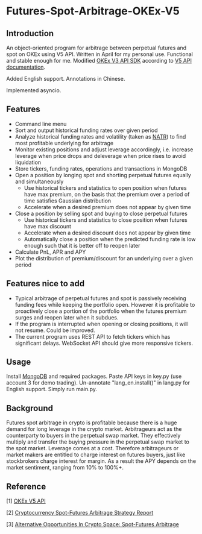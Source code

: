 # Futures-Spot-Arbitrage-OKEx-V5
## Introduction
An object-oriented program for arbitrage between perpetual futures and spot on OKEx using V5 API. Written in April for
my personal use. Functional and stable enough for me. Modified [OKEx V3 API SDK](https://github.com/okex/V3-Open-API-SDK)
according to [V5 API documentation](https://www.okex.com/docs-v5/en). 

Added English support. Annotations in Chinese. 

Implemented asyncio.

## Features
* Command line menu
* Sort and output historical funding rates over given period
* Analyze historical funding rates and volatility (taken as [NATR](https://www.macroption.com/normalized-atr/)) to find most profitable underlying for arbitrage
* Monitor existing positions and adjust leverage accordingly, i.e. increase leverage when price drops and deleverage when price rises to avoid liquidation
* Store tickers, funding rates, operations and transactions in MongoDB
* Open a position by longing spot and shorting perpetual futures equally and simultaneously
  * Use historical tickers and statistics to open position when futures have max premium, on the basis that the premium over a period of time satisfies Gaussian distribution
  * Accelerate when a desired premium does not appear by given time
* Close a position by selling spot and buying to close perpetual futures
  * Use historical tickers and statistics to close position when futures have max discount
  * Accelerate when a desired discount does not appear by given time
  * Automatically close a position when the predicted funding rate is low enough such that it is better off to reopen later
* Calculate PnL, APR and APY
* Plot the distribution of premium/discount for an underlying over a given period

## Features nice to add
* Typical arbitrage of perpetual futures and spot is passively receiving funding fees while keeping the portfolio open. 
  However it is profitable to proactively close a portion of the portfolio when the futures premium surges and reopen later 
  when it subdues.
* If the program is interrupted when opening or closing positions, it will not resume. Could be improved.
* The current program uses REST API to fetch tickers which has significant delays. WebSocket API should give more 
  responsive tickers.

## Usage
Install [MongoDB](https://www.mongodb.com/try/download/community) and required packages. Paste API keys in key.py 
(use account 3 for demo trading). Un-annotate "lang_en.install()" in lang.py for English support. Simply run main.py.

## Background
Futures spot arbitrage in crypto is profitable because there is a huge demand for long leverage in the crypto market.
Arbitrageurs act as the counterparty to buyers in the perpetual swap market. They effectively multiply and 
transfer the buying pressure in the perpetual swap market to the spot market. Leverage comes at a cost. Therefore 
arbitrageurs or market makers are entitled to charge interest on futures buyers, just like stockbrokers charge interest 
for margin. As a result the APY depends on the market sentiment, ranging from 10% to 100%+.

## Reference
[1] [OKEx V5 API](https://www.okex.com/docs-v5/en)

[2] [Cryptocurrency Spot-Futures Arbitrage Strategy Report](https://www.okex.com/academy/en/spot-futures-arbitrage-strategy-report-2)

[3] [Alternative Opportunities In Crypto Space: Spot-Futures Arbitrage](https://seekingalpha.com/article/4410256-alternative-opportunities-in-crypto-spot-futures-arbitrage)
